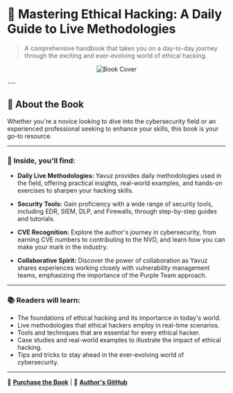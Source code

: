 # 📘 **Mastering Ethical Hacking: A Daily Guide to Live Methodologies**

> A comprehensive handbook that takes you on a day-to-day journey through the exciting and ever-evolving world of ethical hacking.


<p align="center">
  <img src="https://github.com/YavuzSahbaz/Mastering-Ethical-Hacking/blob/main/image.png" alt="Book Cover">
</p>
---

## 🌟 **About the Book**

Whether you're a novice looking to dive into the cybersecurity field or an experienced professional seeking to enhance your skills, this book is your go-to resource.

---

### 🚀 **Inside, you'll find:**

- **Daily Live Methodologies:** Yavuz provides daily methodologies used in the field, offering practical insights, real-world examples, and hands-on exercises to sharpen your hacking skills.

- **Security Tools:** Gain proficiency with a wide range of security tools, including EDR, SIEM, DLP, and Firewalls, through step-by-step guides and tutorials.

- **CVE Recognition:** Explore the author's journey in cybersecurity, from earning CVE numbers to contributing to the NVD, and learn how you can make your mark in the industry.

- **Collaborative Spirit:** Discover the power of collaboration as Yavuz shares experiences working closely with vulnerability management teams, emphasizing the importance of the Purple Team approach.

---

### 📚 **Readers will learn:**

- The foundations of ethical hacking and its importance in today's world.
- Live methodologies that ethical hackers employ in real-time scenarios.
- Tools and techniques that are essential for every ethical hacker.
- Case studies and real-world examples to illustrate the impact of ethical hacking.
- Tips and tricks to stay ahead in the ever-evolving world of cybersecurity.

---

🔗 **[Purchase the Book](https://github.com/YavuzSahbaz/Mastering-Ethical-Hacking/blob/main/Mastering%20Ethical%20Hacking.pdf)** | 🔗 **[Author's GitHub](https://github.com/YavuzSahbaz/)**

